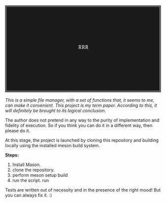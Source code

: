 ![rrr's logo](./logo.png)

*This is a simple file manager, with a set of functions that, it seems to me, can make it convenient.*
*This project is my term paper. According to this, it will definitely be brought to its logical conclusion.*

The author does not pretend in any way to the purity of implementation and fidelity of execution. 
So if you think you can do it in a different way, then please do it.

At this stage, the project is launched by cloning this repository and building locally using the installed meson build system.

**Steps:**
1. Install Mason.
2. clone the repository.
3. perform meson setup build
4. run the script. run

Tests are written out of necessity and in the presence of the right mood! But you can always fix it. :)

